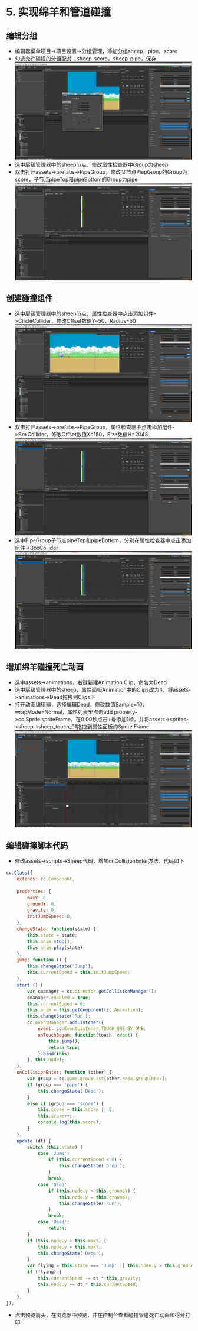 # 5. 实现绵羊和管道碰撞

## 编辑分组

- 编辑器菜单项目->项目设置->分组管理，添加分组sheep，pipe，score
- 勾选允许碰撞的分组配对：sheep-score，sheep-pipe，保存
![5-1](/5-1.png)
- 选中层级管理器中的sheep节点，修改属性检查器中Group为sheep
- 双击打开assets->prefabs->PipeGroup，修改父节点PiepGroup的Group为score，子节点pipeTop和pipeBottom的Group为pipe
![5-2](/5-2.png)

## 创建碰撞组件

- 选中层级管理器中的sheep节点，属性检查器中点击添加组件->CircleCollider，修改Offset数值Y=50，Radius=60
![5-3](/5-3.png)
- 双击打开assets->prefabs->PipeGroup，属性检查器中点击添加组件->BoxCollider，修改Offset数值X=150，Size数值H=2048
![5-4](/5-4.png)
- 选中PipeGroup子节点pipeTop和pipeBottom，分别在属性检查器中点击添加组件->BoxCollider
![5-5](/5-5.png)

## 增加绵羊碰撞死亡动画
- 选中assets->animations，右键新建Animation Clip，命名为Dead
- 选中层级管理器中的sheep，属性面板Animation中的Clips改为4，将assets->animations->Dead拖拽到Clips下
- 打开动画编辑器，选择编辑Dead，修改数值Sample=10，wrapMode=Normal，属性列表里点击add property->cc.Sprite.spriteFrame，在0:00秒点击+号添加1帧，并将assets->sprites->sheep->sheep_touch_01拖拽到属性面板的Sprite Frame
![5-6](/5-6.png)

## 编辑碰撞脚本代码

- 修改assets->scripts->Sheep代码，增加onCollisionEnter方法，代码如下
```js
cc.Class({
    extends: cc.Component,

    properties: {
        maxY: 0,
        groundY: 0,
        gravity: 0,
        initJumpSpeed: 0,
    },
    changeState: function(state) {
        this.state = state;
        this.anim.stop();
        this.anim.play(state);
    },
    jump: function () {
        this.changeState('Jump');
        this.currentSpeed = this.initJumpSpeed;
    },
    start () {
        var cmanager = cc.director.getCollisionManager();
        cmanager.enabled = true;
        this.currentSpeed = 0;
        this.anim = this.getComponent(cc.Animation);
        this.changeState('Run');
        cc.eventManager.addListener({
            event: cc.EventListener.TOUCH_ONE_BY_ONE,
            onTouchBegan: function(touch, event) {
                this.jump();
                return true;
            }.bind(this)
        }, this.node);
    },
    onCollisionEnter: function (other) {
        var group = cc.game.groupList[other.node.groupIndex];
        if (group === 'pipe') {
            this.changeState('Dead');
        }
        else if (group === 'score') {
            this.score = this.score || 0;
            this.score++;
            console.log(this.score);
        }
    },
    update (dt) {
        switch (this.state) {
            case 'Jump':
                if (this.currentSpeed < 0) {
                    this.changeState('Drop');
                }
                break;
            case 'Drop':
                if (this.node.y < this.groundY) {
                    this.node.y = this.groundY;
                    this.changeState('Run');
                }
                break;
            case 'Dead':
                return;
        }
        if (this.node.y > this.maxY) {
            this.node.y = this.maxY;
            this.changeState('Drop');
        }
        var flying = this.state === 'Jump' || this.node.y > this.groundY;
        if (flying) {
            this.currentSpeed -= dt * this.gravity;
            this.node.y += dt * this.currentSpeed;
        }
    },
});
```
- 点击预览箭头，在浏览器中预览，并在控制台查看碰撞管道死亡动画和得分打印